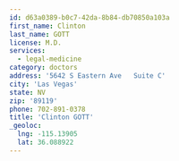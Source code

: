 ```yaml
---
id: d63a0389-b0c7-42da-8b84-db70850a103a
first_name: Clinton
last_name: GOTT
license: M.D.
services:
  - legal-medicine
category: doctors
address: '5642 S Eastern Ave   Suite C'
city: 'Las Vegas'
state: NV
zip: '89119'
phone: 702-891-0378
title: 'Clinton GOTT'
_geoloc:
  lng: -115.13905
  lat: 36.088922
---
```

